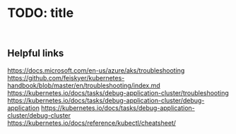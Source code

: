 # TODO: title

```bash



```

## Helpful links

<https://docs.microsoft.com/en-us/azure/aks/troubleshooting>
<https://github.com/feiskyer/kubernetes-handbook/blob/master/en/troubleshooting/index.md>
<https://kubernetes.io/docs/tasks/debug-application-cluster/troubleshooting>
<https://kubernetes.io/docs/tasks/debug-application-cluster/debug-application>
<https://kubernetes.io/docs/tasks/debug-application-cluster/debug-cluster>
<https://kubernetes.io/docs/reference/kubectl/cheatsheet/>
